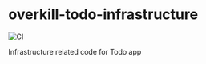 # overkill-todo-infrastructure

![CI](https://github.com/overkilling/overkill-todo-infrastructure/workflows/CI/badge.svg?branch=master)

Infrastructure related code for Todo app
